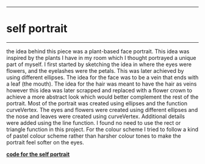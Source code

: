 ___
# self portrait
___


the idea behind this piece was a plant-based face portrait. This idea was inspired by the plants I have in my room which I thought portrayed a unique part of myself. I first started by sketching the idea in where the eyes were flowers, and the eyelashes were the petals. This was later achieved by using different ellipses. The idea for the face was to be a vein that ends with a leaf (the mouth). The idea for the hair was meant to have the hair as veins however this idea was later scrapped and replaced with a flower crown to achieve a more abstract look which would better complement the rest of the portrait. Most of the portrait was created using ellipses and the function curveVertex. The eyes and flowers were created using different ellipses and the nose and leaves were created using curveVertex. Additional details were added using the line function. I found no need to use the rect or triangle function in this project. For the colour scheme I tried to follow a kind of pastel colour scheme rather than harsher colour tones to make the portrait feel softer on the eyes.


__[code for the self portrait](https://editor.p5js.org/daniaezz/sketches/KZc_kQgEB)__
